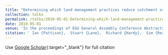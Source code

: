 ```yaml
---
title: "Determining which land management practices reduce catchment scale flood risk and where to implement them for optimum effect"
collection: talks
permalink: /talks/2010-05-01-Determining-which-land-management-practices-reduce-catchment-scale-flood-risk-and-where-to-implement-them-for-optimum-effect
date: 2010-05-01
venue: 'In the proceedings of EGU General Assembly Conference Abstracts'
citation: ' Ian {Pattison},  Stuart {Lane},  Richard {Hardy},  Sim {Reaney}, &quot;Determining which land management practices reduce catchment scale flood risk and where to implement them for optimum effect.&quot; In the proceedings of EGU General Assembly Conference Abstracts, 2010.'
---
```

Use [Google Scholar](https://scholar.google.com/scholar?q=Determining+which+land+management+practices+reduce+catchment+scale+flood+risk+and+where+to+implement+them+for+optimum+effect){:target="_blank"} for full citation